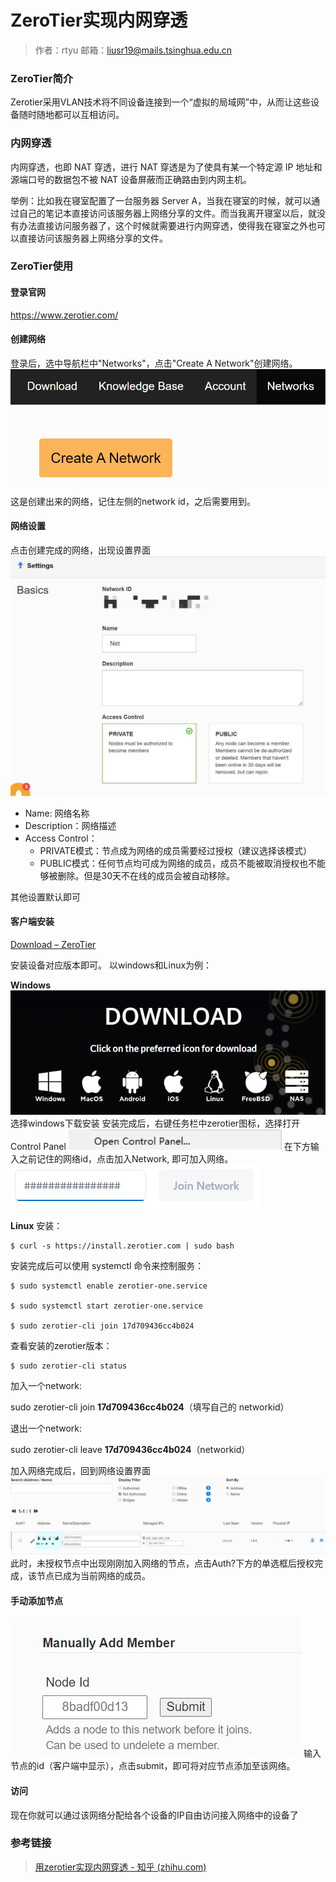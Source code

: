 # ZeroTier实现内网穿透
> 作者：rtyu
> 邮箱：liusr19@mails.tsinghua.edu.cn

### ZeroTier简介

Zerotier采用VLAN技术将不同设备连接到一个“虚拟的局域网”中，从而让这些设备随时随地都可以互相访问。

### 内网穿透

内网穿透，也即 NAT 穿透，进行 NAT 穿透是为了使具有某一个特定源 IP 地址和源端口号的数据包不被 NAT 设备屏蔽而正确路由到内网主机。

举例：比如我在寝室配置了一台服务器 Server A，当我在寝室的时候，就可以通过自己的笔记本直接访问该服务器上网络分享的文件。而当我离开寝室以后，就没有办法直接访问服务器了，这个时候就需要进行内网穿透，使得我在寝室之外也可以直接访问该服务器上网络分享的文件。


### ZeroTier使用


#### 登录官网 

https://www.zerotier.com/

#### 创建网络 

登录后，选中导航栏中"Networks"，点击"Create A Network"创建网络。
![创建](img/Create_a_Network.png)

这是创建出来的网络，记住左侧的network id，之后需要用到。

#### 网络设置 

点击创建完成的网络，出现设置界面
![创建](img/start.jpeg)

+ Name: 网络名称
+ Description：网络描述
+ Access Control： 
	+ PRIVATE模式：节点成为网络的成员需要经过授权（建议选择该模式）
	+ PUBLIC模式：任何节点均可成为网络的成员，成员不能被取消授权也不能够被删除。但是30天不在线的成员会被自动移除。

其他设置默认即可

#### 客户端安装

[Download – ZeroTier](https://www.zerotier.com/download/)

安装设备对应版本即可。
以windows和Linux为例：

 **Windows**
![](img/download.jpeg)
选择windows下载安装
安装完成后，右键任务栏中zerotier图标，选择打开Control Panel
![](img/open.jpeg)
在下方输入之前记住的网络id，点击加入Network, 即可加入网络。
![](img/join.jpeg)


**Linux**
   安装：

```shell
$ curl -s https://install.zerotier.com | sudo bash
```

安装完成后可以使用 systemctl 命令来控制服务：

```shell
$ sudo systemctl enable zerotier-one.service

$ sudo systemctl start zerotier-one.service

$ sudo zerotier-cli join 17d709436cc4b024
```

查看安装的zerotier版本：

```shell
$ sudo zerotier-cli status
```

加入一个network:

sudo zerotier-cli join  **17d709436cc4b024**（填写自己的 networkid）

退出一个network:

sudo zerotier-cli leave  **17d709436cc4b024**（networkid）

加入网络完成后，回到网络设置界面
![](img/NotAuth.jpeg)
此时，未授权节点中出现刚刚加入网络的节点，点击Auth?下方的单选框后授权完成，该节点已成为当前网络的成员。

#### 手动添加节点

![](img/Manually.jpeg)
输入节点的id（客户端中显示），点击submit，即可将对应节点添加至该网络。

#### 访问

现在你就可以通过该网络分配给各个设备的IP自由访问接入网络中的设备了

### 参考链接

> [用zerotier实现内网穿透 - 知乎 (zhihu.com)](https://zhuanlan.zhihu.com/p/422171986)

